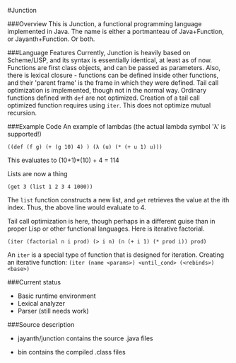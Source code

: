 #Junction

###Overview
This is Junction, a functional programming language implemented in Java. 
The name is either a portmanteau of Java+Function, or Jayanth+Function. Or both.

###Language Features
Currently, Junction is heavily based on Scheme/LISP, and its syntax is essentially identical,
at least as of now. Functions are first class objects, and can be passed as parameters. 
Also, there is lexical closure - functions can be defined inside other functions, and their
'parent frame' is the frame in which they were defined.
Tail call optimization is implemented, though not in the normal way. Ordinary functions defined with `def` are not optimized.
Creation of a tail call optimized function requires using `iter`. This does not optimize mutual recursion.

###Example Code
An example of lambdas (the actual lambda symbol 'λ' is supported!)

    ((def (f g) (+ (g 10) 4) ) (λ (u) (* (+ u 1) u)))

This evaluates to (10+1)\*(10) + 4 = 114

Lists are now a thing

    (get 3 (list 1 2 3 4 1000)) 

The `list` function constructs a new list, and `get` retrieves the value at the ith index. Thus, the above line would evaluate to 4.

Tail call optimization is here, though perhaps in a different guise than in proper Lisp or other functional languages. Here is iterative factorial.

    (iter (factorial n i prod) (> i n) (n (+ i 1) (* prod i)) prod)

An `iter` is a special type of function that is designed for iteration. Creating an iterative function: `(iter (name <params>) <until_cond> (<rebinds>) <base>)`

###Current status
* Basic runtime environment
* Lexical analyzer
* Parser (still needs work)


###Source description
* jayanth/junction contains the source .java files

* bin contains the compiled .class files
